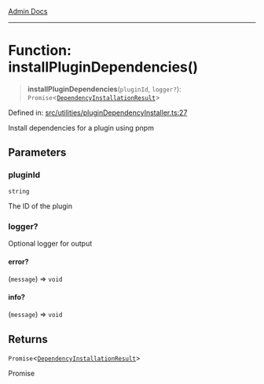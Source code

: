 [Admin Docs](/)

***

# Function: installPluginDependencies()

> **installPluginDependencies**(`pluginId`, `logger?`): `Promise`\<[`DependencyInstallationResult`](../interfaces/DependencyInstallationResult.md)\>

Defined in: [src/utilities/pluginDependencyInstaller.ts:27](https://github.com/Sourya07/talawa-api/blob/2dc82649c98e5346c00cdf926fe1d0bc13ec1544/src/utilities/pluginDependencyInstaller.ts#L27)

Install dependencies for a plugin using pnpm

## Parameters

### pluginId

`string`

The ID of the plugin

### logger?

Optional logger for output

#### error?

(`message`) => `void`

#### info?

(`message`) => `void`

## Returns

`Promise`\<[`DependencyInstallationResult`](../interfaces/DependencyInstallationResult.md)\>

Promise<DependencyInstallationResult>
